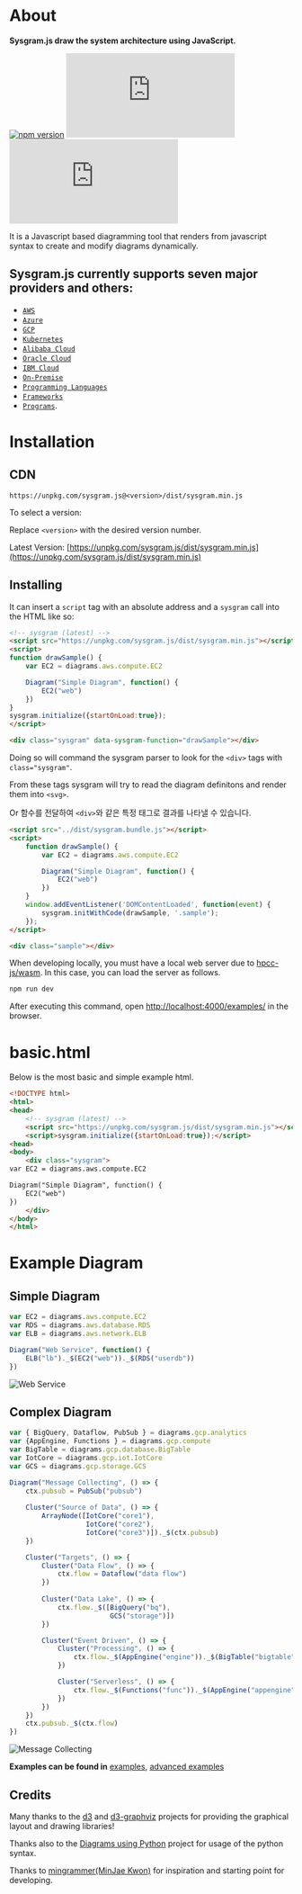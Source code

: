 # About

**Sysgram.js draw the system architecture using JavaScript.**

[![npm version](https://img.shields.io/npm/v/sysgram.svg?style=flat)](https://www.npmjs.com/package/sysgram)
[![unpkg](https://img.badgesize.io/https://unpkg.com/sysgram.js/dist/sysgram.js?compression=gzip&label=unpkg&style=flat&cache=false)](https://unpkg.com/sysgram.js/dist/sysgram.js)
[![unpkg min](https://img.badgesize.io/https:/unpkg.com/sysgram/dist/sysgram.min.js?label=unpkg%20min&compression=gzip&cache=false&style=flat)](https://unpkg.com/sysgram.js/dist/sysgram.min.js)

It is a Javascript based diagramming tool that renders from javascript syntax to create and modify diagrams dynamically. 


## Sysgram.js currently supports seven major providers and others: 
- [`AWS`](https://succeun.github.io/sysgram.js/#/nodes/aws)
- [`Azure`](https://succeun.github.io/sysgram.js/#/nodes/azure)
- [`GCP`](https://succeun.github.io/sysgram.js/#/nodes/gcp)
- [`Kubernetes`](https://succeun.github.io/sysgram.js/#/nodes/k8s)
- [`Alibaba Cloud`](https://succeun.github.io/sysgram.js/#/nodes/alibabacloud)
- [`Oracle Cloud`](https://succeun.github.io/sysgram.js/#/nodes/ibmcloud)
- [`IBM Cloud`](https://succeun.github.io/sysgram.js/#/nodes/oci)
- [`On-Premise`](https://succeun.github.io/sysgram.js/#/nodes/onprem) 
- [`Programming Languages`](https://succeun.github.io/sysgram.js/#/nodes/programming?id=programminglanguage)
- [`Frameworks`](https://succeun.github.io/sysgram.js/#/nodes/programming?id=programmingframework)
- [`Programs`](https://succeun.github.io/sysgram.js/#/nodes/program).
 
# Installation

## CDN

```
https://unpkg.com/sysgram.js@<version>/dist/sysgram.min.js
```

To select a version:

Replace `<version>` with the desired version number.

Latest Version: [https://unpkg.com/sysgram.js/dist/sysgram.min.js](https://unpkg.com/sysgram.js/dist/sysgram.min.js)



## Installing

It can insert a `script` tag with an absolute address and a `sysgram` call into the HTML like so:

```html
<!-- sysgram (latest) -->
<script src="https://unpkg.com/sysgram.js/dist/sysgram.min.js"></script>
<script>
function drawSample() {
    var EC2 = diagrams.aws.compute.EC2

	Diagram("Simple Diagram", function() {
		EC2("web")
	})
}
sysgram.initialize({startOnLoad:true});
</script>

<div class="sysgram" data-sysgram-function="drawSample"></div>
```

Doing so will command the sysgram parser to look for the `<div>` tags with `class="sysgram"`. 

From these tags sysgram will try to read the diagram definitons and render them into `<svg>`.

Or 함수를 전달하여 `<div>`와 같은 특정 태그로 결과를 나타낼 수 있습니다.
```html
<script src="../dist/sysgram.bundle.js"></script>
<script>
    function drawSample() {
        var EC2 = diagrams.aws.compute.EC2

        Diagram("Simple Diagram", function() {
            EC2("web")
        })
    }
    window.addEventListener('DOMContentLoaded', function(event) {
        sysgram.initWithCode(drawSample, '.sample');
    });
</script>

<div class="sample"></div>
```

When developing locally, you must have a local web server due to [hpcc-js/wasm](https://www.npmjs.com/package/@hpcc-js/wasm). In this case, you can load the server as follows.

```bash
npm run dev
```
After executing this command, open [http://localhost:4000/examples/](http://localhost:4000/examples/) in the browser.


# basic.html

Below is the most basic and simple example html.

```html
<!DOCTYPE html>
<html>
<head>
	<!-- sysgram (latest) -->
	<script src="https://unpkg.com/sysgram.js/dist/sysgram.min.js"></script>
	<script>sysgram.initialize({startOnLoad:true});</script>
<head>
<body>
	<div class="sysgram">
var EC2 = diagrams.aws.compute.EC2

Diagram("Simple Diagram", function() {
	EC2("web")
})
	</div>
</body>
</html>
```


# Example Diagram

## Simple Diagram

```javascript
var EC2 = diagrams.aws.compute.EC2
var RDS = diagrams.aws.database.RDS
var ELB = diagrams.aws.network.ELB

Diagram("Web Service", function() {
    ELB("lb")._$(EC2("web"))._$(RDS("userdb"))
})
```
![Web Service](https://succeun.github.io/sysgram.js/images/simple_diagram.png)

## Complex Diagram

```javascript
var { BigQuery, Dataflow, PubSub } = diagrams.gcp.analytics
var {AppEngine, Functions } = diagrams.gcp.compute
var BigTable = diagrams.gcp.database.BigTable
var IotCore = diagrams.gcp.iot.IotCore
var GCS = diagrams.gcp.storage.GCS

Diagram("Message Collecting", () => {
    ctx.pubsub = PubSub("pubsub")
    
    Cluster("Source of Data", () => {
        ArrayNode([IotCore("core1"),
                   IotCore("core2"),
                   IotCore("core3")])._$(ctx.pubsub)
    })

    Cluster("Targets", () => {
        Cluster("Data Flow", () => {
            ctx.flow = Dataflow("data flow")
        })
        
        Cluster("Data Lake", () => {
            ctx.flow._$([BigQuery("bq"),
                         GCS("storage")])
        })

        Cluster("Event Driven", () => {
            Cluster("Processing", () => {
                ctx.flow._$(AppEngine("engine"))._$(BigTable("bigtable"))
            })

            Cluster("Serverless", () => {
                ctx.flow._$(Functions("func"))._$(AppEngine("appengine"))
            })
        })
    })
    ctx.pubsub._$(ctx.flow)
})
```

![Message Collecting](https://succeun.github.io/sysgram.js/images/complex_diagram.png)

**Examples can be found in** [examples](https://succeun.github.io/sysgram.js/#/getting-started/examples), [advanced examples](https://succeun.github.io/sysgram.js/#/getting-started/advanced_examples)

## Credits

Many thanks to the [d3](http://d3js.org/) and [d3-graphviz](https://github.com/magjac/d3-graphviz) projects for providing the graphical layout and drawing libraries!

Thanks also to the [Diagrams using Python](https://diagrams.mingrammer.com/) project for usage of the python syntax. 

Thanks to [mingrammer(MinJae Kwon)](https://github.com/mingrammer) for inspiration and starting point for developing.